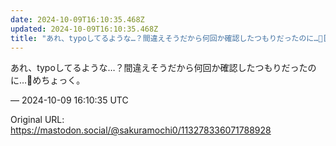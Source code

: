 ```yaml
---
date: 2024-10-09T16:10:35.468Z
updated: 2024-10-09T16:10:35.468Z
title: "あれ、typoしてるような…？間違えそうだから何回か確認したつもりだったのに…🥲[...]"
---
```


<p>あれ、typoしてるような…？間違えそうだから何回か確認したつもりだったのに…🥲めちょっく。</p>

&mdash; 2024-10-09 16:10:35 UTC

Original URL: https://mastodon.social/@sakuramochi0/113278336071788928

